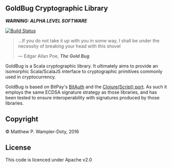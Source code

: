 GoldBug Cryptographic Library
-----------------------------

***WARNING: ALPHA LEVEL SOFTWARE***

[![Build Status](https://travis-ci.org/xcthulhu/GoldBug.svg?branch=master)](https://travis-ci.org/xcthulhu/GoldBug)

> ...If you do not take it up with you in some way, I shall be under the necessity of breaking your head with this shovel
>
> ― Edgar Allan Poe, ***The Gold Bug***

GoldBug is a Scala cryptographic library.  It ultimately aims to provide an isomorphic Scala/ScalaJS interface to cryptographic primitives commonly used in cryptocurrency.

GoldBug is based on BitPay's [BitAuth](https://github.com/bitpay/bitauth) and the [Clojure(Script) port](https://github.com/Sepia-Officinalis/clj-bitauth).  As such it employs the same ECDSA signature strategy as those libraries, and has been tested to ensure interoperability with signatures produced by those libraries.

## Copyright

© Matthew P. Wampler-Doty, 2016

## License

This code is licenced under Apache v2.0
